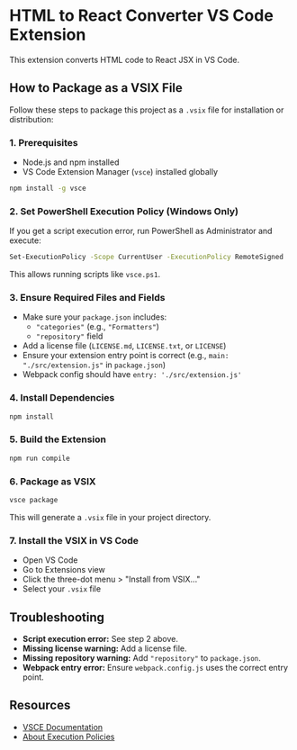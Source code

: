 # HTML to React Converter VS Code Extension

This extension converts HTML code to React JSX in VS Code.

## How to Package as a VSIX File

Follow these steps to package this project as a `.vsix` file for installation or distribution:

### 1. Prerequisites

- Node.js and npm installed
- VS Code Extension Manager (`vsce`) installed globally

```sh
npm install -g vsce
```

### 2. Set PowerShell Execution Policy (Windows Only)

If you get a script execution error, run PowerShell as Administrator and execute:

```sh
Set-ExecutionPolicy -Scope CurrentUser -ExecutionPolicy RemoteSigned
```

This allows running scripts like `vsce.ps1`.

### 3. Ensure Required Files and Fields

- Make sure your `package.json` includes:
  - `"categories"` (e.g., `"Formatters"`)
  - `"repository"` field
- Add a license file (`LICENSE.md`, `LICENSE.txt`, or `LICENSE`)
- Ensure your extension entry point is correct (e.g., `main: "./src/extension.js"` in `package.json`)
- Webpack config should have `entry: './src/extension.js'`

### 4. Install Dependencies

```sh
npm install
```

### 5. Build the Extension

```sh
npm run compile
```

### 6. Package as VSIX

```sh
vsce package
```

This will generate a `.vsix` file in your project directory.

### 7. Install the VSIX in VS Code

- Open VS Code
- Go to Extensions view
- Click the three-dot menu > "Install from VSIX..."
- Select your `.vsix` file

## Troubleshooting

- **Script execution error:** See step 2 above.
- **Missing license warning:** Add a license file.
- **Missing repository warning:** Add `"repository"` to `package.json`.
- **Webpack entry error:** Ensure `webpack.config.js` uses the correct entry point.

## Resources

- [VSCE Documentation](https://code.visualstudio.com/api/working-with-extensions/publishing-extension)
- [About Execution Policies](https://go.microsoft.com/fwlink/?LinkID=135170)
